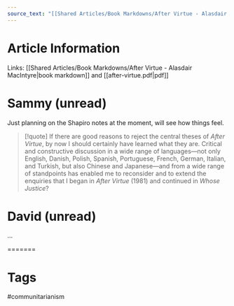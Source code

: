 ```yaml
---
source_text: "[[Shared Articles/Book Markdowns/After Virtue - Alasdair MacIntyre]]"
---
```

# Article Information

Links: [[Shared Articles/Book Markdowns/After Virtue - Alasdair MacIntyre|book markdown]] and [[after-virtue.pdf|pdf]]

# Sammy (unread)

Just planning on the Shapiro notes at the moment, will see how things feel.

> [!quote]
> If there are good reasons to reject the central theses of _After Virtue_, by now I should certainly have learned what they are. Critical and constructive discussion in a wide range of languages—not only English, Danish, Polish, Spanish, Portuguese, French, German, Italian, and Turkish, but also Chinese and Japanese—and from a wide range of standpoints has enabled me to reconsider and to extend the enquiries that I began in _After Virtue_ (1981) and continued in _Whose Justice_?


# David (unread)

...

=======
# Tags

#communitarianism